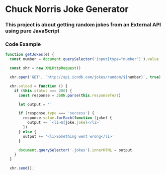# Chuck Norris Joke Generator

### This project is about getting random jokes from an External API using pure JavaScript

### Code Example

```javascript
function getJokes(e) {
  const number = document.querySelector('input[type="number"]').value

  const xhr = new XMLHttpRequest()

  xhr.open('GET', `http://api.icndb.com/jokes/random/${number}`, true)

  xhr.onload = function () {
    if (this.status === 200) {
      const response = JSON.parse(this.responseText)

      let output = ''

      if (response.type === 'success') {
        response.value.forEach(function (joke) {
          output += `<li>${joke.joke}</li>`
        })
      } else {
        output += '<li>Something went wrong</li>'
      }

      document.querySelector('.jokes').innerHTML = output
    }
  }

  xhr.send();
```
